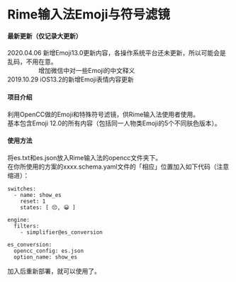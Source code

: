 # Rime输入法Emoji与符号滤镜

#### 最新更新（仅记录大更新）
2020.04.06 新增Emoji13.0更新内容，各操作系统平台还未更新，所以可能会是乱码，不用在意。  
　　　　　增加微信中对一些Emoji的中文释义  
2019.10.29 iOS13.2的新增Emoji表情内容更新

#### 项目介绍
利用OpenCC做的Emoji和特殊符号滤镜，供Rime输入法使用者使用。  
基本包含Emoji 12.0的所有内容（包括同一人物类Emoji的5个不同肤色版本）。


#### 使用方法

将es.txt和es.json放入Rime输入法的opencc文件夹下。  
在你所使用的方案的xxxx.schema.yaml文件的「相应」位置加入如下代码（注意缩进）：

```
switches:
  - name: show_es
    reset: 1
    states: [ 😔, 😀 ]

engine:
  filters:
    - simplifier@es_conversion

es_conversion:
  opencc_config: es.json
  option_name: show_es

```


加入后重新部署，就可以使用了。
